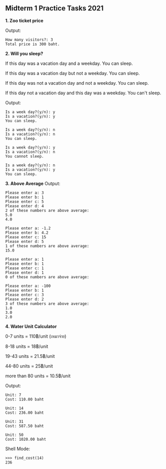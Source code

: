 ## Midterm 1 Practice Tasks 2021
**1. Zoo ticket price**

Output:
```
How many visitors?: 3
Total price is 300 baht.
```
**2. Will you sleep?**

If this day was a vacation day and a weekday. You can sleep.

If this day was a vacation day but not a weekday. You can sleep.

If this day was not a vacation day and not a weekday. You can sleep.

If this day not a vacation day and this day was a weekday. You can't sleep.

Output:
```
Is a week day?(y/n): y
Is a vacation?(y/n): y
You can sleep.
```
```
Is a week day?(y/n): n
Is a vacation?(y/n): n
You can sleep.
```
```
Is a week day?(y/n): y
Is a vacation?(y/n): n
You cannot sleep.
```
```
Is a week day?(y/n): n
Is a vacation?(y/n): y
You can sleep.
```
**3. Above Average**
Output:
```
Please enter a: 3
Please enter b: 1
Please enter c: 5
Please enter d: 4
2 of these numbers are above average:
5.0
4.0
```
```
Please enter a: -1.2
Please enter b: 4.2
Please enter c: 15
Please enter d: 5
1 of these numbers are above average:
15.0
```
```
Please enter a: 1
Please enter b: 1
Please enter c: 1
Please enter d: 1
0 of these numbers are above average:

```
```
Please enter a: -100
Please enter b: 1
Please enter c: 3
Please enter d: 2
3 of these numbers are above average:
1.0
3.0
2.0
```
**4. Water Unit Calculator**

0-7 units = 110฿/unit (เหมาจ่าย)

8-18 units = 18฿/unit

19-43 units = 21.5฿/unit

44-80 units = 25฿/unit

more than 80 units = 10.5฿/unit

Output:

```
Unit: 7
Cost: 110.00 baht
```
```
Unit: 14
Cost: 236.00 baht
```
```
Unit: 31
Cost: 587.50 baht
```
```
Unit: 50
Cost: 1020.00 baht
```
Shell Mode:
```
>>> find_cost(14)
236
```
